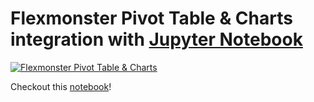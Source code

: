 # Flexmonster Pivot Table &amp; Charts integration with <a href="https://jupyter.org/" target="_blank" title="Jupyter Notebook">Jupyter Notebook</a>
[![Flexmonster Pivot Table & Charts](https://s3.amazonaws.com/flexmonster/github/fm-github-cover.png)](https://flexmonster.com)

Checkout this [notebook](https://nbviewer.jupyter.org/github/flexmonster/pivot-jupyter-notebook/blob/master/Flexmonster_in_Jupyter_Notebook.ipynb)!
